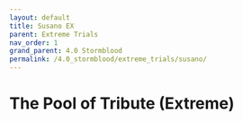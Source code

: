 ```yaml
---
layout: default
title: Susano EX
parent: Extreme Trials
nav_order: 1
grand_parent: 4.0 Stormblood
permalink: /4.0_stormblood/extreme_trials/susano/
---
```


# The Pool of Tribute (Extreme)
